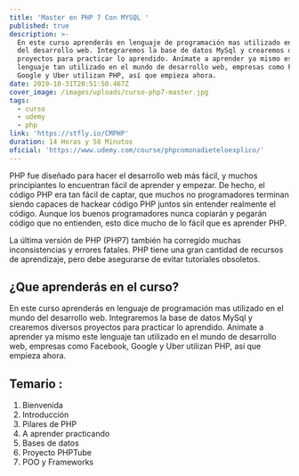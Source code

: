```yaml
---
title: 'Master en PHP 7 Con MYSQL '
published: true
description: >-
  En este curso aprenderás en lenguaje de programación mas utilizado en el mundo
  del desarrollo web. Integraremos la base de datos MySql y crearemos diversos
  proyectos para practicar lo aprendido. Anímate a aprender ya mismo este
  lenguaje tan utilizado en el mundo de desarrollo web, empresas como Facebook,
  Google y Uber utilizan PHP, así que empieza ahora.
date: 2019-10-31T20:51:50.467Z
cover_image: /images/uploads/curso-php7-master.jpg
tags:
  - curso
  - udemy
  - php
link: 'https://stfly.io/CMPHP'
duration: 14 Horas y 58 Minutos
oficial: 'https://www.udemy.com/course/phpcomonadieteloexplico/'
---
```

PHP fue diseñado para hacer el desarrollo web más fácil, y muchos principiantes lo encuentran fácil de aprender y empezar. De hecho, el código PHP era tan fácil de captar, que muchos no programadores terminan siendo capaces de hackear código PHP juntos sin entender realmente el código. Aunque los buenos programadores nunca copiarán y pegarán código que no entienden, esto dice mucho de lo fácil que es aprender PHP.

La última versión de PHP (PHP7) también ha corregido muchas inconsistencias y errores fatales. PHP tiene una gran cantidad de recursos de aprendizaje, pero debe asegurarse de evitar tutoriales obsoletos.

## ¿Que aprenderás en el curso?

En este curso aprenderás en lenguaje de programación mas utilizado en el mundo del desarrollo web. Integraremos la base de datos MySql y crearemos diversos proyectos para practicar lo aprendido. Anímate a aprender ya mismo este lenguaje tan utilizado en el mundo de desarrollo web, empresas como Facebook, Google y Uber utilizan PHP, así que empieza ahora.

## Temario :

1. Bienvenida
2. Introducción
3. Pilares de PHP
4. A aprender practicando
5. Bases de datos
6. Proyecto PHPTube
7. POO y Frameworks
